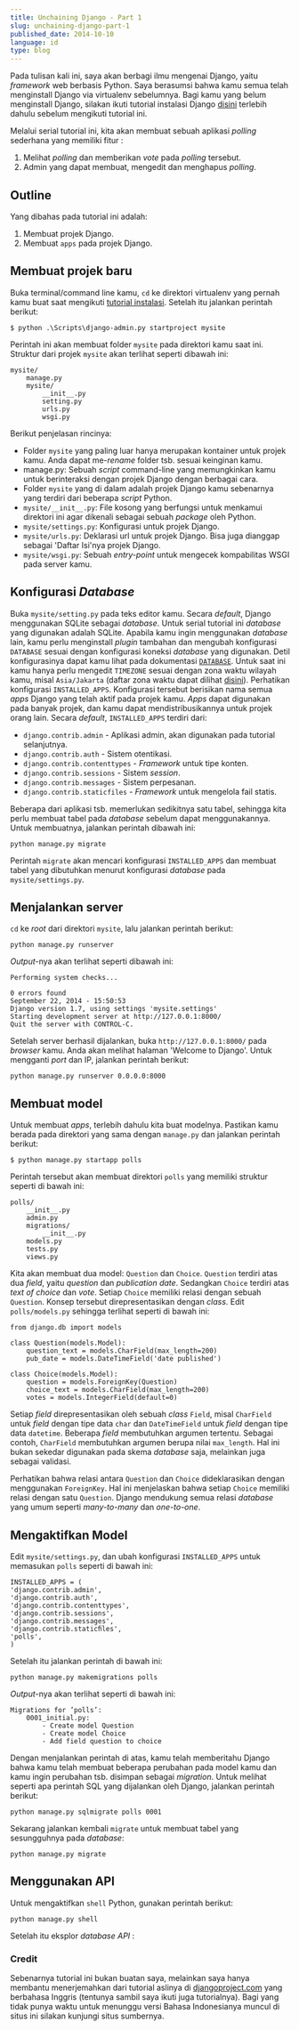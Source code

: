 ```yaml
---
title: Unchaining Django - Part 1
slug: unchaining-django-part-1
published_date: 2014-10-10
language: id
type: blog
---
```


Pada tulisan kali ini, saya akan berbagi ilmu mengenai Django, yaitu *framework* web berbasis Python. Saya berasumsi bahwa kamu semua telah menginstall Django via virtualenv sebelumnya. Bagi kamu yang belum menginstall Django, silakan ikuti tutorial instalasi Django [disini](/instalasi-django.html) terlebih dahulu sebelum mengikuti tutorial ini.

Melalui serial tutorial ini, kita akan membuat sebuah aplikasi *polling* sederhana yang memiliki fitur :
1. Melihat *polling* dan memberikan *vote* pada *polling* tersebut.
2. Admin yang dapat membuat, mengedit dan menghapus *polling*.

## Outline
Yang dibahas pada tutorial ini adalah:
1. Membuat projek Django.
2. Membuat `apps` pada projek Django.

## Membuat projek baru
Buka terminal/command line kamu, `cd` ke direktori virtualenv yang pernah kamu buat saat mengikuti [tutorial instalasi](/instalasi-django.html). Setelah itu jalankan perintah berikut:

```
$ python .\Scripts\django-admin.py startproject mysite
```

Perintah ini akan membuat folder `mysite` pada direktori kamu saat ini. Struktur dari projek `mysite` akan terlihat seperti dibawah ini:
```
mysite/
	manage.py
	mysite/
		__init__.py
		setting.py
		urls.py
		wsgi.py
```
Berikut penjelasan rincinya:

*	Folder `mysite` yang paling luar hanya merupakan kontainer untuk projek kamu. Anda dapat me-*rename* folder tsb. sesuai keinginan kamu.
*	manage.py: Sebuah *script* command-line yang memungkinkan kamu untuk berinteraksi dengan projek Django dengan berbagai cara.
*	Folder `mysite` yang di dalam adalah projek Django kamu sebenarnya yang terdiri dari beberapa *script* Python.
*	`mysite/__init__.py`: File kosong yang berfungsi untuk menkamui direktori ini agar dikenali sebagai sebuah *package* oleh Python.
*	`mysite/settings.py`: Konfigurasi untuk projek Django.
*	`mysite/urls.py`: Deklarasi url untuk projek Django. Bisa juga dianggap sebagai 'Daftar Isi'nya projek Django.
*	`mysite/wsgi.py`: Sebuah *entry-point* untuk mengecek kompabilitas WSGI pada server kamu.

## Konfigurasi *Database*
Buka `mysite/setting.py` pada teks editor kamu. Secara *default*, Django menggunakan SQLite sebagai *database*. Untuk serial tutorial ini *database* yang digunakan adalah SQLite.
Apabila kamu ingin menggunakan *database* lain, kamu perlu menginstall *plugin* tambahan dan mengubah konfigurasi `DATABASE` sesuai dengan konfigurasi koneksi *database* yang digunakan. Detil konfigurasinya dapat kamu lihat pada dokumentasi [`DATABASE`](https://docs.djangoproject.com/en/1.7/ref/settings/#std:setting-DATABASES). Untuk saat ini kamu hanya perlu mengedit `TIMEZONE` sesuai dengan zona waktu wilayah kamu, misal
`Asia/Jakarta` (daftar zona waktu dapat dilihat [disini](http://en.wikipedia.org/wiki/List_of_tz_database_time_zones)).
Perhatikan konfigurasi `INSTALLED_APPS`. Konfigurasi tersebut berisikan nama semua *apps* Django yang telah aktif pada projek kamu. *Apps* dapat digunakan pada banyak projek, dan kamu dapat mendistribusikannya untuk projek orang lain.
Secara *default*, `INSTALLED_APPS` terdiri dari:

* `django.contrib.admin` - Aplikasi admin, akan digunakan pada tutorial selanjutnya.
* `django.contrib.auth` - Sistem otentikasi.
* `django.contrib.contenttypes` - *Framework* untuk tipe konten.
* `django.contrib.sessions` - Sistem *session*.
* `django.contrib.messages` - Sistem perpesanan.
* `django.contrib.staticfiles` - *Framework* untuk mengelola fail statis.

Beberapa dari aplikasi tsb. memerlukan sedikitnya satu tabel, sehingga kita perlu membuat tabel pada *database* sebelum dapat menggunakannya. Untuk membuatnya, jalankan perintah dibawah ini:

```
python manage.py migrate
```

Perintah `migrate` akan mencari konfigurasi `INSTALLED_APPS` dan membuat tabel yang dibutuhkan menurut konfigurasi *database* pada `mysite/settings.py`.

## Menjalankan server
`cd` ke *root* dari direktori `mysite`, lalu jalankan perintah berikut:

```
python manage.py runserver
```

*Output*-nya akan terlihat seperti dibawah ini:

```
Performing system checks...

0 errors found
September 22, 2014 - 15:50:53
Django version 1.7, using settings 'mysite.settings'
Starting development server at http://127.0.0.1:8000/
Quit the server with CONTROL-C.
```

Setelah server berhasil dijalankan, buka `http://127.0.0.1:8000/` pada *browser* kamu. Anda akan melihat halaman 'Welcome to Django'. Untuk mengganti *port* dan IP, jalankan perintah berikut:

```
python manage.py runserver 0.0.0.0:8000
```

## Membuat model
Untuk membuat *apps*, terlebih dahulu kita buat modelnya. Pastikan kamu berada pada direktori yang sama dengan `manage.py` dan jalankan perintah berikut:

```
$ python manage.py startapp polls
```

Perintah tersebut akan membuat direktori `polls` yang memiliki struktur seperti di bawah ini:

```
polls/
	__init__.py
	admin.py
	migrations/
		__init__.py
	models.py
	tests.py
	views.py
```

Kita akan membuat dua model: `Question` dan `Choice`. `Question` terdiri atas dua *field*, yaitu *question* dan *publication date*. Sedangkan `Choice` terdiri atas *text of choice* dan *vote*. Setiap `Choice` memiliki relasi dengan sebuah `Question`. Konsep tersebut direpresentasikan dengan *class*. Edit `polls/models.py` sehingga terlihat seperti di bawah ini:

```
from django.db import models

class Question(models.Model):
	question_text = models.CharField(max_length=200)
	pub_date = models.DateTimeField('date published')

class Choice(models.Model):
	question = models.ForeignKey(Question)
	choice_text = models.CharField(max_length=200)
	votes = models.IntegerField(default=0)
```

Setiap *field* direpresentasikan oleh sebuah *class* `Field`, misal `CharField` untuk *field* dengan tipe data `char` dan `DateTimeField` untuk *field* dengan tipe data `datetime`.  Beberapa *field* membutuhkan argumen tertentu. Sebagai contoh, `CharField` membutuhkan argumen berupa nilai `max_length`. Hal ini bukan sekedar digunakan pada skema *database* saja, melainkan juga sebagai validasi.

Perhatikan bahwa relasi antara `Question` dan `Choice` dideklarasikan dengan menggunakan `ForeignKey`. Hal ini menjelaskan bahwa setiap `Choice` memiliki relasi dengan satu `Question`. Django mendukung semua relasi *database* yang umum seperti *many-to-many* dan *one-to-one*.

## Mengaktifkan Model

Edit `mysite/settings.py`, dan ubah konfigurasi `INSTALLED_APPS` untuk memasukan `polls` seperti di bawah ini:

```
INSTALLED_APPS = (
'django.contrib.admin',
'django.contrib.auth',
'django.contrib.contenttypes',
'django.contrib.sessions',
'django.contrib.messages',
'django.contrib.staticﬁles',
'polls',
)
```

Setelah itu jalankan perintah di bawah ini:

```
python manage.py makemigrations polls
```

*Output*-nya akan terlihat seperti di bawah ini:

```
Migrations for ’polls’:
	0001_initial.py:
		- Create model Question
		- Create model Choice
		- Add field question to choice
```

Dengan menjalankan perintah di atas, kamu telah memberitahu Django bahwa kamu telah membuat beberapa perubahan pada model kamu dan kamu ingin perubahan tsb. disimpan sebagai *migration*. Untuk melihat seperti apa perintah SQL yang dijalankan oleh Django, jalankan perintah berikut:

```
python manage.py sqlmigrate polls 0001
```

Sekarang jalankan kembali `migrate` untuk membuat tabel yang sesungguhnya pada *database*:

```
python manage.py migrate
```

## Menggunakan API
Untuk mengaktifkan `shell` Python, gunakan perintah berikut:

```
python manage.py shell
```

Setelah itu eksplor *database API* :

### Credit

Sebenarnya tutorial ini bukan buatan saya, melainkan saya hanya membantu menerjemahkan dari tutorial aslinya di [djangoproject.com](http://djangoproject.com) yang berbahasa Inggris (tentunya sambil saya ikuti juga tutorialnya). Bagi yang tidak punya waktu untuk menunggu versi Bahasa Indonesianya muncul di situs ini silakan kunjungi situs sumbernya.

